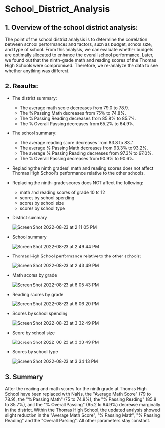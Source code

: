 # School_District_Analysis

## 1. Overview of the school district analysis:

The point of the school district analysis is to determine the correlation between school performances and factors, such as budget, school size, and type of school. From this analysis, we can evaluate whether budgets are optimally allocated to enhance the overall school performance.   Later, we found out that the ninth-grade math and reading scores of the Thomas High Schools were compromised. Therefore, we re-analyze the data to see whether anything was different.

## 2. Results:


-  The district summary:
    - The average math score decreases from 79.0 to 78.9.
    - The % Passing Math decreases from 75% to 74.8%. 
    - The % Passing Reading decreases from 85.8% to 85.7%.  
    - The % Overall Passing decreases from 65.2% to 64.9%.


- The school summary:
    - The average reading score decreases from 83.8 to 83.7.
    - The average % Passing Math decreases from 93.3% to 93.2%.
    - The average % Passing Reading decreases from 97.3% to 97.0%.
    - The % Overall Passing decreases from 90.9% to 90.6%.


- Replacing the ninth graders' math and reading scores does not affect Thomas High School's performance relative to the other schools. 


- Replacing the ninth-grade scores does NOT affect the following:
    - math and reading scores of grade 10 to 12
    - scores by school spending
    - scores by school size
    - scores by school type


- District summary 

    ![Screen Shot 2022-08-23 at 2 11 05 PM](https://user-images.githubusercontent.com/108419097/186232981-c0dfe438-b4fe-4df6-821a-90d166267678.png)


- School summary 

    ![Screen Shot 2022-08-23 at 2 49 44 PM](https://user-images.githubusercontent.com/108419097/186239706-c5774741-1ea9-4c08-b71e-48b44de7a145.png)


- Thomas High School performance relative to the other schools:

    ![Screen Shot 2022-08-23 at 2 43 49 PM](https://user-images.githubusercontent.com/108419097/186238631-dcc65bd4-147b-43d4-ae62-59771ea8938f.png)


- Math scores by grade

    ![Screen Shot 2022-08-23 at 6 05 43 PM](https://user-images.githubusercontent.com/108419097/186274656-2eccb1e1-cb7f-4c32-bd35-511cdf9d9ed7.png)


- Reading scores by grade

    ![Screen Shot 2022-08-23 at 6 06 20 PM](https://user-images.githubusercontent.com/108419097/186274730-36cfa452-c1bf-4c73-91e8-e2afc3e55475.png)


- Scores by school spending

    ![Screen Shot 2022-08-23 at 3 32 49 PM](https://user-images.githubusercontent.com/108419097/186249941-1bdf2f7c-1a79-4c2c-b5ff-d1b2e92af0a3.png)


- Score by school size

    ![Screen Shot 2022-08-23 at 3 33 49 PM](https://user-images.githubusercontent.com/108419097/186250135-09aa2b69-7345-4f20-b300-1c53ccb41264.png)


- Scores by school type

    ![Screen Shot 2022-08-23 at 3 34 13 PM](https://user-images.githubusercontent.com/108419097/186250212-38282349-bdc5-4ea9-a402-5927ed569eab.png)


## 3. Summary

   After the reading and math scores for the ninth grade at Thomas High School have been replaced with NaNs, the "Average Math Score" (79 to 78.9), the "% Passing Math" (75 to 74.8%), the "% Passing  Reading" (85.8 to 85.7%), and the "% Overall Passing" (65.2 to 64.9%)  decrease marginally in the district.   Within the Thomas High School, the updated analysis showed slight reduction in the "Average Math Score", "% Passing Math", "% Passing Reading" and the "Overall Passing".    All other parameters stay constant. 

